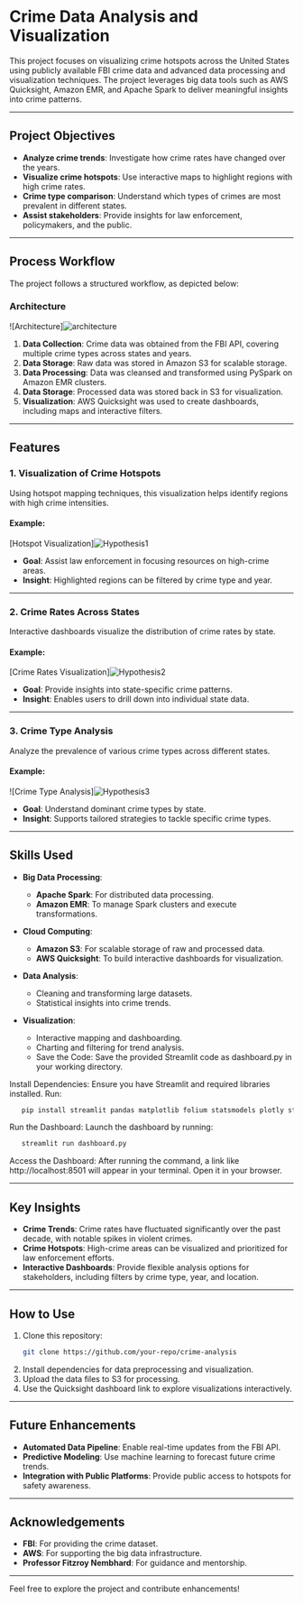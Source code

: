 # Crime Data Analysis and Visualization

This project focuses on visualizing crime hotspots across the United States using publicly available FBI crime data and advanced data processing and visualization techniques. The project leverages big data tools such as AWS Quicksight, Amazon EMR, and Apache Spark to deliver meaningful insights into crime patterns.

---

## Project Objectives

- **Analyze crime trends**: Investigate how crime rates have changed over the years.
- **Visualize crime hotspots**: Use interactive maps to highlight regions with high crime rates.
- **Crime type comparison**: Understand which types of crimes are most prevalent in different states.
- **Assist stakeholders**: Provide insights for law enforcement, policymakers, and the public.

---

## Process Workflow

The project follows a structured workflow, as depicted below:

### Architecture

![Architecture]![architecture](https://github.com/user-attachments/assets/f0370a6c-7e6a-4132-8aae-ff6180313805)


1. **Data Collection**: Crime data was obtained from the FBI API, covering multiple crime types across states and years.
2. **Data Storage**: Raw data was stored in Amazon S3 for scalable storage.
3. **Data Processing**: Data was cleansed and transformed using PySpark on Amazon EMR clusters.
4. **Data Storage**: Processed data was stored back in S3 for visualization.
5. **Visualization**: AWS Quicksight was used to create dashboards, including maps and interactive filters.

---

## Features

### 1. **Visualization of Crime Hotspots**

Using hotspot mapping techniques, this visualization helps identify regions with high crime intensities. 

#### Example:
[Hotspot Visualization]![Hypothesis1](https://github.com/user-attachments/assets/1b2cf9b1-3079-440c-b0fc-9644a6139723)


- **Goal**: Assist law enforcement in focusing resources on high-crime areas.
- **Insight**: Highlighted regions can be filtered by crime type and year.

---

### 2. **Crime Rates Across States**

Interactive dashboards visualize the distribution of crime rates by state.

#### Example:
[Crime Rates Visualization]![Hypothesis2](https://github.com/user-attachments/assets/dc3194bd-3caa-4945-a05d-f0c2be6c73a9)


- **Goal**: Provide insights into state-specific crime patterns.
- **Insight**: Enables users to drill down into individual state data.

---

### 3. **Crime Type Analysis**

Analyze the prevalence of various crime types across different states.

#### Example:
![Crime Type Analysis]![Hypothesis3](https://github.com/user-attachments/assets/2b5b4cbf-2b4d-49d6-b7c5-43216e6ba9d0)


- **Goal**: Understand dominant crime types by state.
- **Insight**: Supports tailored strategies to tackle specific crime types.

---

## Skills Used

- **Big Data Processing**:
  - **Apache Spark**: For distributed data processing.
  - **Amazon EMR**: To manage Spark clusters and execute transformations.

- **Cloud Computing**:
  - **Amazon S3**: For scalable storage of raw and processed data.
  - **AWS Quicksight**: To build interactive dashboards for visualization.

- **Data Analysis**:
  - Cleaning and transforming large datasets.
  - Statistical insights into crime trends.

- **Visualization**:
  - Interactive mapping and dashboarding.
  - Charting and filtering for trend analysis.
  - Save the Code: Save the provided Streamlit code as dashboard.py in your working directory.

Install Dependencies: Ensure you have Streamlit and required libraries installed. Run:
```bash
   pip install streamlit pandas matplotlib folium statsmodels plotly streamlit-folium
   ```

Run the Dashboard: Launch the dashboard by running:

```bash
   streamlit run dashboard.py
   ```
Access the Dashboard: After running the command, a link like http://localhost:8501 will appear in your terminal. Open it in your browser.

---

## Key Insights

- **Crime Trends**: Crime rates have fluctuated significantly over the past decade, with notable spikes in violent crimes.
- **Crime Hotspots**: High-crime areas can be visualized and prioritized for law enforcement efforts.
- **Interactive Dashboards**: Provide flexible analysis options for stakeholders, including filters by crime type, year, and location.

---

## How to Use

1. Clone this repository:
   ```bash
   git clone https://github.com/your-repo/crime-analysis
   ```
2. Install dependencies for data preprocessing and visualization.
3. Upload the data files to S3 for processing.
4. Use the Quicksight dashboard link to explore visualizations interactively.

---

## Future Enhancements

- **Automated Data Pipeline**: Enable real-time updates from the FBI API.
- **Predictive Modeling**: Use machine learning to forecast future crime trends.
- **Integration with Public Platforms**: Provide public access to hotspots for safety awareness.

---

## Acknowledgements

- **FBI**: For providing the crime dataset.
- **AWS**: For supporting the big data infrastructure.
- **Professor Fitzroy Nembhard**: For guidance and mentorship.

---

Feel free to explore the project and contribute enhancements!
